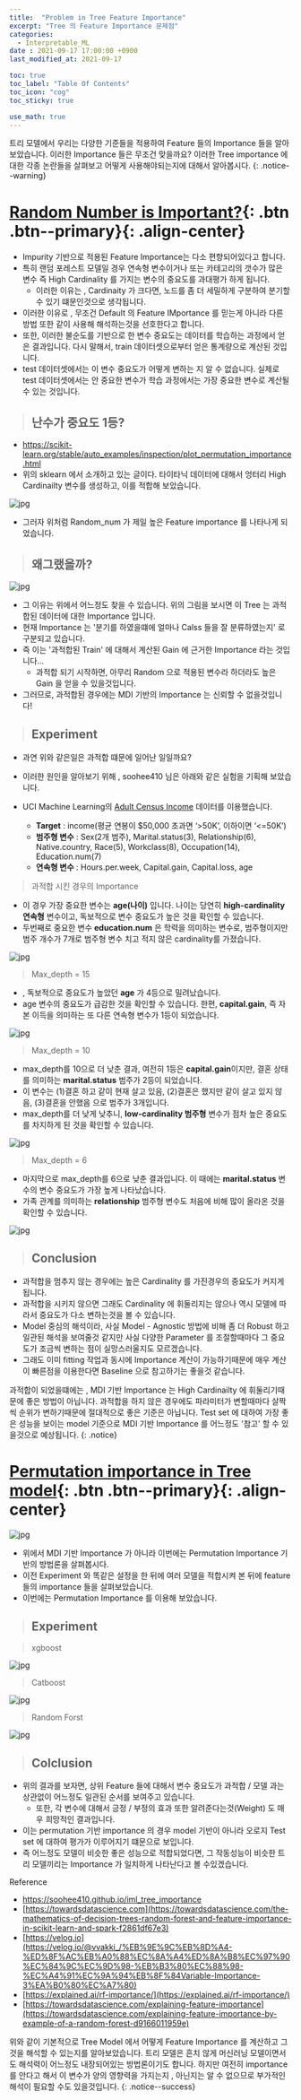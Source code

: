 ```yaml
---
title:  "Problem in Tree Feature Importance"
excerpt: "Tree 의 Feature Importance 문제점"
categories:
  - Interpretable_ML
date : 2021-09-17 17:00:00 +0900
last_modified_at: 2021-09-17

toc: true
toc_label: "Table Of Contents"
toc_icon: "cog"
toc_sticky: true

use_math: true
---
```


  트리 모델에서 우리는 다양한 기준들을 적용하여 Feature 들의 Importance 들을 알아보았습니다. 이러한 Importance 들은 무조건 맞을까요? 이러한 Tree importance 에 대한 각종 논란들을 살펴보고 어떻게 사용해야되는지에 대해서 알아봅시다.
{: .notice--warning}

# [Random Number is Important?](#link){: .btn .btn--primary}{: .align-center} 

- Impurity 기반으로 적용된 Feature Importance는 다소 편향되어있다고 합니다.
- 특히 랜덤 포레스트 모델일 경우 연속형 변수이거나 또는 카테고리의 갯수가 많은 변수 즉 High Cardinality 를 가지는 변수의 중요도를 과대평가 하게 됩니다.
  - 이러한 이유는 , Cardinaity 가 크다면, 노드를 좀 더 세밀하게 구분하여 분기할 수 있기 떄문인것으로 생각됩니다.
- 이러한 이유로 , 무조건 Default 의 Feature IMportance 를 믿는게 아니라 다른 방법 또한 같이 사용해 해석하는것을 선호한다고 합니다.
- 또한, 이러한 불순도를 기반으로 한 변수 중요도는 데이터를 학습하는 과정에서 얻은 결과입니다. 다시 말해서, train 데이터셋으로부터 얻은 통계량으로 계산된 것입니다. 
- test 데이터셋에서는 이 변수 중요도가 어떻게 변하는 지 알 수 없습니다. 실제로 test 데이터셋에서는 안 중요한 변수가 학습 과정에서는 가장 중요한 변수로 계산될 수 있는 것입니다.

> ## 난수가 중요도 1등? 

- <https://scikit-learn.org/stable/auto_examples/inspection/plot_permutation_importance.html>
- 위의 sklearn 에서 소개하고 있는 글이다. 타이타닉 데이터에 대해서 엉터리 High Cardinailty 변수를 생성하고, 이를 적합해 보았습니다. 

![jpg](/assets/images/ML/10_1.png)

- 그러자 위처럼 Random_num 가 제일 높은 Feature importance 를 나타나게 되었습니다.

> ## 왜그랬을까?

![jpg](/assets/images/ML/10_2.png)

- 그 이유는 위에서 어느정도 찾을 수 있습니다. 위의 그림을 보시면 이 Tree 는 과적합된 데이터에 대한 Importance 입니다.
- 현재 Importance 는 '분기를 하였을떄에 얼마나 Calss 들을 잘 분류하였는지' 로 구분되고 있습니다. 
- 즉 이는 '과적합된 Train' 에 대해서 계산된 Gain 에 근거한 Importance 라는 것입니다... 
  - 과적합 되기 시작하면, 아무리 Random 으로 적용된 변수라 하더라도 높은 Gain 을 얻을 수 있을것입니다. 
- 그러므로, 과적합된 경우에는 MDI 기반의 Importance 는 신뢰할 수 없을것입니다! 

> ## Experiment

- 과연 위와 같은일은 과적합 떄문에 일어난 일일까요?
- 이러한 원인을 알아보기 위해 , soohee410 님은 아래와 같은 실험을 기획해 보았습니다.

- UCI Machine Learning의 [Adult Census Income](https://www.kaggle.com/uciml/adult-census-income) 데이터를 이용했습니다.
  - **Target** : income(평균 연봉이 $50,000 초과면 ‘>50K’, 이하이면 ‘<=50K’)
  - **범주형 변수** : Sex(2개 범주), Marital.status(3), Relationship(6), Native.country, Race(5), Workclass(8), Occupation(14), Education.num(7)
  - **연속형 변수** : Hours.per.week, Capital.gain, Capital.loss, age

> 과적합 시킨 경우의 Importance 

- 이 경우 가장 중요한 변수는 **age(나이)** 입니다. 나이는 당연히 **high-cardinality 연속형** 변수이고, 독보적으로 변수 중요도가 높은 것을 확인할 수 있습니다. 
- 두번째로 중요한 변수 **education.num** 은 학력을 의미하는 변수로, 범주형이지만 범주 개수가 7개로 범주형 변수 치고 적지 않은 cardinality를 가졌습니다.

![jpg](/assets/images/ML/10_3.png)

> Max_depth = 15

- , 독보적으로 중요도가 높았던 **age** 가 4등으로 밀려났습니다. 
- age 변수의 중요도가 급감한 것을 확인할 수 있습니다. 한편, **capital.gain**, 즉 자본 이득을 의미하는 또 다른 연속형 변수가 1등이 되었습니다.

![jpg](/assets/images/ML/10_4.png)

> Max_depth = 10 

- max_depth를 10으로 더 낮춘 결과, 여전히 1등은 **capital.gain**이지만, 결혼 상태를 의미하는 **marital.status** 범주가 2등이 되었습니다. 
- 이 변수는 (1)결혼 하고 같이 현재 살고 있음, (2)결혼은 했지만 같이 살고 있지 않음, (3)결혼을 안했음 으로 범주가 3개입니다. 
- max_depth를 더 낮게 낮추니, **low-cardinality 범주형** 변수가 점차 높은 중요도를 차지하게 된 것을 확인할 수 있습니다.

![jpg](/assets/images/ML/10_5.png)

> Max_depth = 6

- 마지막으로 max_depth를 6으로 낮춘 결과입니다. 이 때에는 **marital.status** 변수의 변수 중요도가 가장 높게 나타났습니다. 
- 가족 관계를 의미하는 **relationship** 범주형 변수도 처음에 비해 많이 올라온 것을 확인할 수 있습니다.

![jpg](/assets/images/ML/10_6.png)

> ## Conclusion

- 과적합을 멈추지 않는 경우에는 높은 Cardinality 를 가진경우의 중요도가 커지게 됩니다. 
- 과적합을 시키지 않으면 그래도 Cardinality 에 휘둘리지는 않으나 역시 모델에 따라서 중요도가 다소 변하는것을 볼 수 있습니다.
- Model 중심의 해석이라, 사실 Model - Agnostic 방법에 비해 좀 더 Robust 하고 일관된 해석을 보여줄것 같지만 사실 다양한 Parameter 를 조절할때마다 그 중요도가 조금씩 변하는 점이 실망스러울지도 모르겠습니다.
- 그래도 이미 fitting 작업과 동시에 Importance 계산이 가능하기때문에 매우 계산이 빠른점을 이용한다면 Baseline 으로 참고하기는 좋을것 같습니다. 

 과적합이 되었을떄에는 , MDI 기반 Importance 는 High Cardinailty 에 휘둘리기때문에 좋은 방법이 아닙니다. 과적합을 하지 않은 경우에도 파라미터가 변할때마다 살짝씩 순위가 변하기때문에 절대적으로 좋은 기준은 아닙니다. Test set 에 대하여 가장 좋은 성능을 보이는 model 기준으로 MDI 기반 Importance 를 어느정도 '참고' 할 수 있을것으로 예상됩니다.
{: .notice}

# [Permutation importance in Tree model](#link){: .btn .btn--primary}{: .align-center}

![jpg](/assets/images/ML/10_7.png)

- 위에서 MDI 기반 Importance 가 아니라 이번에는 Permutation Importance 기반의 방법론을 살펴봅시다. 
- 이전 Experiment 와 똑같은 설정을 한 뒤에 여러 모델을 적합시켜 본 뒤에 feature 들의 importance 들을 살펴보았습니다. 
-  이번에는 Permutation Importance 를 이용해 보았습니다. 

> ## Experiment 

> xgboost

![jpg](/assets/images/ML/10_8.png)

> Catboost

![jpg](/assets/images/ML/10_9.png)

> Random Forst

![jpg](/assets/images/ML/10_10.png)

> ## Colclusion

- 위의 결과를 보자면, 상위 Feature 들에 대해서 변수 중요도가 과적합 / 모델 과는 상관없이 어느정도 일관된 순서를 보여주고 있습니다.
  - 또한, 각 변수에 대해서 긍정 / 부정의 효과 또한 알려준다는것(Weight) 도 매우 희망적인 결과입니다.
- 이는 permutation 기반 importance 의 경우 model 기반이 아니라 오로지 Test set 에 대하여 평가가 이루어지기 떄문으로 보입니다.
- 즉 어느정도 모델이 비슷한 좋은 성능으로 적합되었다면, 그 작동성능이 비슷한 트리 모델끼리는 Importance 가 일치하게 나타난다고 볼 수있겠습니다.

Reference

- <https://soohee410.github.io/iml_tree_importance>
- [https://towardsdatascience.com](https://towardsdatascience.com/the-mathematics-of-decision-trees-random-forest-and-feature-importance-in-scikit-learn-and-spark-f2861df67e3)
- [https://velog.io](https://velog.io/@vvakki_/%EB%9E%9C%EB%8D%A4-%ED%8F%AC%EB%A0%88%EC%8A%A4%ED%8A%B8%EC%97%90%EC%84%9C%EC%9D%98-%EB%B3%80%EC%88%98-%EC%A4%91%EC%9A%94%EB%8F%84Variable-Importance-3%EA%B0%80%EC%A7%80)
- [https://explained.ai/rf-importance/](https://explained.ai/rf-importance/)
- [https://towardsdatascience.com/explaining-feature-importance](https://towardsdatascience.com/explaining-feature-importance-by-example-of-a-random-forest-d9166011959e)

 위와 같이 기본적으로 Tree Model 에서 어떻게 Feature Importance 를 계산하고 그것을 해석할 수 있는지를 알아보았습니다. 트리 모델은 흔치 않게 머신러닝 모델이면서도 해석력이 어느정도 내장되어있는 방법론이기도 합니다. 하지만 여전히 importance 를 안다고 해서 이 변수가 양의 영향력을 가지는지 , 아닌지는 알 수 없으므로 부가적인 해석이 필요할 수도 있을것입니다.
{: .notice--success}


